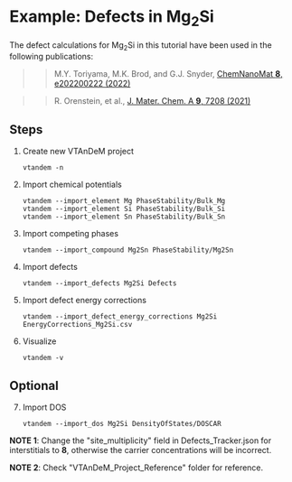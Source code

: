 # Example: Defects in Mg<sub>2</sub>Si

The defect calculations for Mg<sub>2</sub>Si in this tutorial have been used in the following publications:

>> M.Y. Toriyama, M.K. Brod, and G.J. Snyder,
   [ChemNanoMat **8**, e202200222 (2022)](https://doi.org/10.1002/cnma.202200222)

>> R. Orenstein, et al.,
   [J. Mater. Chem. A **9**, 7208 (2021)](https://doi.org/10.1039/D1TA00115A)


## Steps

1. Create new VTAnDeM project
	```
	vtandem -n
	```

2. Import chemical potentials
	```
	vtandem --import_element Mg PhaseStability/Bulk_Mg
	vtandem --import_element Si PhaseStability/Bulk_Si
	vtandem --import_element Sn PhaseStability/Bulk_Sn
	```

3. Import competing phases
	```
	vtandem --import_compound Mg2Sn PhaseStability/Mg2Sn
	```

4. Import defects
	```
	vtandem --import_defects Mg2Si Defects
	```

5. Import defect energy corrections
	```
	vtandem --import_defect_energy_corrections Mg2Si EnergyCorrections_Mg2Si.csv
	```

6. Visualize
	```
	vtandem -v
	```

## Optional

7. Import DOS
	```
	vtandem --import_dos Mg2Si DensityOfStates/DOSCAR
	```

**NOTE 1**: Change the "site_multiplicity" field in Defects_Tracker.json for interstitials to **8**, otherwise the carrier concentrations will be incorrect.

**NOTE 2**: Check "VTAnDeM_Project_Reference" folder for reference.

